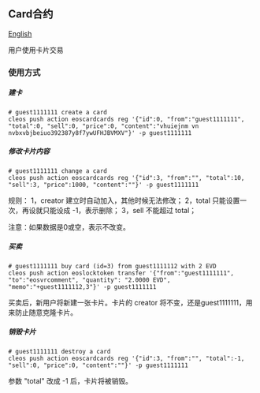 ## Card合约

[English](README.md)

用户使用卡片交易

### 使用方式

##### 建卡

```
# guest1111111 create a card
cleos push action eoscardcards reg '{"id":0, "from":"guest1111111", "total":0, "sell":0, "price":0, "content":"vhuiejnm vn nvbxvbjbeiuo392387y8f7ywUFHJBVMXV"}' -p guest1111111
```

##### 修改卡片内容

```
# guest1111111 change a card
cleos push action eoscardcards reg '{"id":3, "from":"", "total":10, "sell":3, "price":1000, "content":""}' -p guest1111111
```

规则：
1，creator 建立时自动加入，其他时候无法修改；
2，total 只能设置一次，再设就只能设成 -1，表示删除；
3，sell 不能超过 total；

注意：如果数据是0或空，表示不改变。

##### 买卖

```
# guest1111111 buy card (id=3) from guest1111112 with 2 EVD
cleos push action eoslocktoken transfer '{"from":"guest1111111", "to":"eosvrcomment", "quantity": "2.0000 EVD", "memo":"+guest1111112,3"}' -p guest1111111

```

买卖后，新用户将新建一张卡片。卡片的 creator 将不变，还是guest1111111，用来防止随意克隆卡片。


##### 销毁卡片

```
# guest1111111 destroy a card
cleos push action eoscardcards reg '{"id":3, "from":"", "total":-1, "sell":0, "price":0, "content":""}' -p guest1111111
```

参数 "total" 改成 -1 后，卡片将被销毁。
